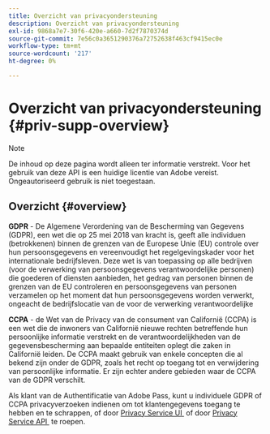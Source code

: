 ```yaml
---
title: Overzicht van privacyondersteuning
description: Overzicht van privacyondersteuning
exl-id: 9868a7e7-30f6-420e-a660-7d2f7870374d
source-git-commit: 7e56c0a3651290376a72752638f463cf9415ec0e
workflow-type: tm+mt
source-wordcount: '217'
ht-degree: 0%

---
```


# Overzicht van privacyondersteuning {#priv-supp-overview}

>[!NOTE]
>
>De inhoud op deze pagina wordt alleen ter informatie verstrekt. Voor het gebruik van deze API is een huidige licentie van Adobe vereist. Ongeautoriseerd gebruik is niet toegestaan.

## Overzicht {#overview}

**GDPR** - De Algemene Verordening van de Bescherming van Gegevens (GDPR), een wet die op 25 mei 2018 van kracht is, geeft alle individuen (betrokkenen) binnen de grenzen van de Europese Unie (EU) controle over hun persoonsgegevens en vereenvoudigt het regelgevingskader voor het internationale bedrijfsleven. Deze wet is van toepassing op alle bedrijven (voor de verwerking van persoonsgegevens verantwoordelijke personen) die goederen of diensten aanbieden, het gedrag van personen binnen de grenzen van de EU controleren en persoonsgegevens van personen verzamelen op het moment dat hun persoonsgegevens worden verwerkt, ongeacht de bedrijfslocatie van de voor de verwerking verantwoordelijke

**CCPA** - de Wet van de Privacy van de consument van Californië (CCPA) is een wet die de inwoners van Californië nieuwe rechten betreffende hun persoonlijke informatie verstrekt en de verantwoordelijkheden van de gegevensbescherming aan bepaalde entiteiten oplegt die zaken in Californië leiden. De CCPA maakt gebruik van enkele concepten die al bekend zijn onder de GDPR, zoals het recht op toegang tot en verwijdering van persoonlijke informatie. Er zijn echter andere gebieden waar de CCPA van de GDPR verschilt.

Als klant van de Authentificatie van Adobe Pass, kunt u individuele GDPR of CCPA privacyverzoeken indienen om tot klantengegevens toegang te hebben en te schrappen, of door [&#x200B; Privacy Service UI &#x200B;](https://www.adobe.io/apis/experiencecloud/gdpr/docs/alldocs.html#!api-specification/markdown/narrative/tutorials/privacy_service_tutorial/privacy_service_ui_tutorial.md) of door [&#x200B; Privacy Service API &#x200B;](https://www.adobe.io/apis/experiencecloud/gdpr/docs/alldocs.html#!api-specification/markdown/narrative/tutorials/privacy_service_tutorial/privacy_service_api_tutorial.md) te roepen.
